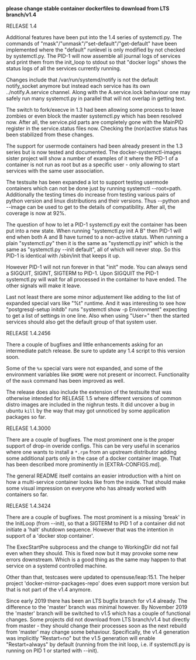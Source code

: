 **please change stable container dockerfiles to download from LTS branch/v1.4**

RELEASE 1.4

Additional features have been put into the 1.4 series of systemctl.py. The
commands of "mask"/"unmask"/"set-default"/"get-default" have been implemented
where the "default" runlevel is only modified by not checked by systemctl.py.
The PID-1 will now assemble all journal logs of services and print them from
the init_loop to stdout so that "docker logs" shows the status logs of all
the services currently running.

Changes include that /var/run/systemd/notify is not the default notify_socket
anymore but instead each service has its own ../notify.A.service channel.
Along with the A.service.lock behaviour one may safely run many systemctl.py
in parallel that will not overlap in getting text. 

The switch to fork/execve in 1.3 had been allowing some process to leave zombies 
or even block the  master systemctl.py which has been resolved now. After all, 
the service.pid parts are completely gone with the MainPID register in the
service.status files now. Checking the (non)active status has been stabilized
from these changes.

The support for usermode containers had been already present in the 1.3 series
but is now tested and documented. The docker-systemctl-images sister project
will show a number of examples of it where the PID-1 of a container is not
run as root but as a specific user - only allowing to start services with the
same user association.

The testsuite has been expanded a lot to support testing usermode containers
which can not be done just by running systemctl --root=path. Additionally the
testing times do increase from testing various pairs of python version and
linux distributions and their versions. Thus --python and --image can be used
to get to the details of compatibility. After all, the coverage is now at 92%.

The question of how to let a PID-1 systemctl.py exit the container has been
put into a new state. When running "systemctl.py init A B" then PID-1 will
end when both A and B have turned to a non-active status. When running a plain
"systemctl.py" then it is the same as "systemctl.py init" which is the same as 
"systemctl.py --init default", all of which will never stop. So this PID-1 is
identical with /sbin/init that keeps it up.

However PID-1 will not run forever in that "init" mode. You can always send a
SIGQUIT, SIGINT, SIGTERM to PID-1. Upon SIGQUIT the PID-1 systemctl.py will wait 
for all processed in the container to have ended. The other signals will make
it leave.

Last not least there are some minor adjustement like adding to the list of
expanded special vars like "%t" runtime. And it was interesting to see how
"postgresql-setup initdb" runs "systemctl show -p Environment" expecting to
get a list of settings in one line. Also when using "User=" then the started
services should also get the default group of that system user.

RELEASE 1.4.2456

There a couple of bugfixes and little enhancements asking for an intermediate
patch release. Be sure to update any 1.4 script to this version soon.

Some of the `%x` special vars were not expanded, and some of the environment
variables like `$HOME` were not present or incorrect. Functionality of the
`mask` command has been improved as well.

The release does also include the extension of the testsuite that was otherwise
intended for RELEASE 1.5 where different versions of common distro images are
included in the nighrun tests. It did uncover a bug in ubuntu `kill` by the
way that may got unnoticed by some application packages so far.

RELEASE 1.4.3000

There are a couple of bugfixes. The most prominent one is the proper support
of drop-in overide configs. This can be very useful in scenarios where one
wants to install a `*.rpm` from an upstream distributor adding some additional
parts only in the case of a docker container image. That has been described
more prominently in [EXTRA-CONFIGS.md].

The general README itself contains an easier introduction with a hint on how
a multi-service container looks like from the inside. That should make some
visual impression on everyone who has already worked with containers so far.

RELEASE 1.4.3424

There are a couple of bugfixes. The most prominent is a missing 'break' in 
the InitLoop (from --init), so that a SIGTERM to PID 1 of a container did 
not initiate a 'halt' shutdown sequence. However that was the intention in
support of a 'docker stop container'.

The ExecStartPre subprocess and the change to WorkingDir did not fail even
when they should. This is fixed now but it may provoke some new errors
downstream. Which is a good thing as the same may happen to that service 
on a systemd controlled machine.

Other than that, testcases were updated to opensuse/leap:15.1. The helper
project 'docker-mirror-packages-repo' does even support more version but
that is not part of the v1.4 anymore.

Since early 2019 there has been an LTS bugfix branch for v1.4 already. The 
difference to the 'master' branch was minimal however. By November 2019
the 'master' branch will be switched to v1.5 which has a couple of 
functional changes. Some projects did not download from LTS branch/v1.4
but directly from master - they should change their processes soon as the 
next rebuild from 'master' may change some behaviour. Specifically, the 
v1.4 generation was implicitly "Restart=no" but the v1.5 generation will 
enable "Restart=always" by default (running from the init loop, i.e. if 
systemctl.py is running on PID 1 or started with --init).
